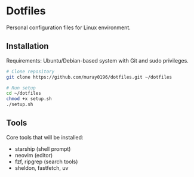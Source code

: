 # Dotfiles

Personal configuration files for Linux environment.

## Installation

Requirements: Ubuntu/Debian-based system with Git and sudo privileges.

```bash
# Clone repository
git clone https://github.com/muray0196/dotfiles.git ~/dotfiles

# Run setup
cd ~/dotfiles
chmod +x setup.sh
./setup.sh
```

## Tools

Core tools that will be installed:
- starship (shell prompt)
- neovim (editor)
- fzf, ripgrep (search tools)
- sheldon, fastfetch, uv
